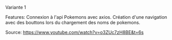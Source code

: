 Variante 1

Features:
Connexion à l'api Pokemons avec axios.
Création d'une navigation avec des bouttons lors du chargement des noms de pokemons.

Source:
https://www.youtube.com/watch?v=o3ZUc7zH8BE&t=6s
